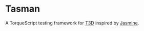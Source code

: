 # Tasman

A TorqueScript testing framework for [T3D][] inspired by [Jasmine][].

 [T3D]: https://github.com/GarageGames/Torque3D
 [Jasmine]: http://pivotal.github.io/jasmine/
